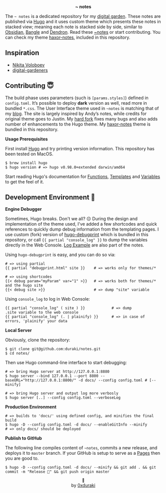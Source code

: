 <p align="center"><b>~ notes</b></p>

The `~ notes` is a dedicated repository for my [digital garden](https://github.com/MaggieAppleton/digital-gardeners#what-is-digital-gardening). These notes are published via [Hugo](https://gohugo.io) and it uses custom theme which presents these notes in stacked view; meaning each note is stacked side by side, similar to [Obsidian](https://obsidian.md/), [Bangle](https://bangle.io/) and [Dendron](https://www.dendron.so/). Read these [~notes](http://notes.durakiconsulting.com) or start contributing. You can check my theme [haxor-notes](./themes/haxor-notes), included in this repository.

## Inspiration

* [Nikita Voloboev](https://wiki.nikiv.dev/)
* [digital-gardeners](https://github.com/MaggieAppleton/digital-gardeners)

## Contributing 😇

The build phase uses parameters (such is `[params.styles]`) defined in `config.toml`. It’s possible to deploy **dark** version as well, read more in bundled `*.css`. The User Interface theme used in `~notes` is matching that of my [blog](https://duraki.github.io). The site is largely inspired by Andy’s notes, while credits for original theme goes to Justin. My [hard fork](./themes/haxor-notes) fixes many bugs and also adds number of enhancements to the Hugo theme. My [haxor-notes](./themes/haxor-notes) theme is bundled in this repository.

**Usage Prerequisites**

First install [Hugo](https://gohugo.io) and try printing version information. This repository has been tested on MacOS.

```
$ brew install hugo
$ hugo version # => hugo v0.98.0+extended darwin/amd64
```

Start reading Hugo's documentation for [Functions](https://gohugo.io/categories/functions), [Templates](https://gohugo.io/templates/) and [Variables](https://gohugo.io/variables/) to get the feel of it.

## Development Environment 🎉

**Engine Debugger**

Sometimes, Hugo breaks. Don't we all? 😔 During the design and implementation of the theme used, I've added a few shortcodes and quick references to quickly dump debug information from the templating pages. I use custom (fork) version of [hugo-debugprint](https://github.com/kaushalmodi/hugo-debugprint) which is bundled in this repository, or call `{{ partial "console_log" }}` to dump the variables directly in the Web Console. [Log Example](https://duraki.github.io/notes/debug/dbg) are also part of the notes.

Using `hugo-debugprint` is easy, and you can do so via:

```
# => using partial
{{ partial "debugprint.html" site }}    # => works only for themes/*

# => using shortcodes
{{< debug param="myParam" var="1" >}}   # => works both for themes/* and the hugo site
{{< debug site >}}                      # => dump "site" variable 
```

Using `console_log` to log in Web Console:

```
{{ partial "console_log" ( site ) }}            # => dump .site variable to the web console
{{ partial "console_log" (. | plainify) }}      # => in case of errors, 'plainify' your data
```

**Local Server**

Obviously, clone the repository:

```
$ git clone git@github.com:duraki/notes.git
$ cd notes/
```

Then use Hugo command-line interface to start debugging:

```
# => bring Hugo server at http://127.0.0.1:8880
$ hugo server --bind 127.0.0.1 --port 8800 --baseURL="http://127.0.0.1:8800/" -d docs/ --config config.toml # [--minify]

# => bring Hugo server and output log more verbosly
$ hugo server [..] --config config.toml --verboseLog 
```

**Production Environment**

```
# => builds to 'docs/' using defined config, and minifies the final build
$ hugo -D --config config.toml -d docs/ --enableGitInfo --minify        # => only docs/ should be deployed
```

**Publish to GitHub**

The following line compiles content of `~notes`, commits a new release, and deploys it to `master` branch. If your GitHub is setup to serve as a [Pages](https://docs.github.com/en/pages) then you are good to.

```
$ hugo -D --config config.toml -d docs/ --minify && git add . && git commit -m "Release 🥳" && git push origin master
```

<p align="center"><small>📝</small><br>by <a href="https://twitter.com/0xduraki">0xduraki</a></p>

